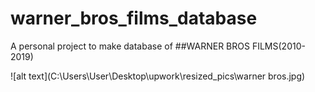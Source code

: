 # warner_bros_films_database

A personal project to make database of ##WARNER BROS FILMS(2010-2019)

![alt text](C:\Users\User\Desktop\upwork\resized_pics\warner bros.jpg)
